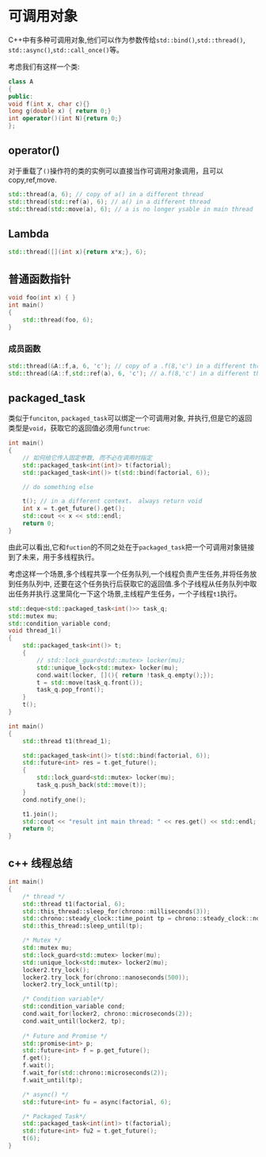 # 可调用对象
C++中有多种可调用对象,他们可以作为参数传给`std::bind()`,`std::thread()`, `std::async()`,`std::call_once()`等。

考虑我们有这样一个类:
```c++
class A
{
public:
void f(int x, char c){}
long g(double x) { return 0;}
int operator()(int N){return 0;}
};
```
## operator()
对于重载了`()`操作符的类的实例可以直接当作可调用对象调用，且可以copy,ref,move.
```c++
std::thread(a, 6); // copy of a() in a different thread
std::thread(std::ref(a), 6); // a() in a different thread
std::thread(std::move(a), 6); // a is no longer ysable in main thread
```
## Lambda
```c++
std::thread([](int x){return x*x;}, 6);
```
## 普通函数指针
```c++
void foo(int x) { }
int main()
{
    std::thread(foo, 6);
}
```
### 成员函数
```c++
std::thread(&A::f,a, 6, 'c'); // copy of a .f(8,'c') in a different thread
std::thread(&A::f,std::ref(a), 6, 'c'); // a.f(8,'c') in a different thread
```

## packaged_task
类似于`funciton`, `packaged_task`可以绑定一个可调用对象, 并执行,但是它的返回类型是`void`，获取它的返回值必须用`functrue`:
```c++
int main()
{
    // 如何给它传入固定参数, 而不必在调用时指定
    std::packaged_task<int(int)> t(factorial);
    std::packaged_task<int()> t(std::bind(factorial, 6));

    // do something else

    t(); // in a different context， always return void
    int x = t.get_future().get();
    std::cout << x << std::endl;
    return 0;
}
```
由此可以看出,它和`fuction`的不同之处在于`packaged_task`把一个可调用对象链接到了未来，用于多线程执行。

考虑这样一个场景,多个线程共享一个任务队列,一个线程负责产生任务,并将任务放到任务队列中, 还要在这个任务执行后获取它的返回值.多个子线程从任务队列中取出任务并执行.这里简化一下这个场景,主线程产生任务，一个子线程`t1`执行。
```c++
std::deque<std::packaged_task<int()>> task_q;
std::mutex mu;
std::condition_variable cond;
void thread_1()
{
    std::packaged_task<int()> t;
    {
        // std::lock_guard<std::mutex> locker(mu);
        std::unique_lock<std::mutex> locker(mu);
        cond.wait(locker, [](){ return !task_q.empty();});
        t = std::move(task_q.front());
        task_q.pop_front();
    }
    t();
}

int main()
{
    std::thread t1(thread_1);

    std::packaged_task<int()> t(std::bind(factorial, 6));
    std::future<int> res = t.get_future();
    {
        std::lock_guard<std::mutex> locker(mu);
        task_q.push_back(std::move(t));
    }
    cond.notify_one();

    t1.join();
    std::cout << "result int main thread: " << res.get() << std::endl;
    return 0;
}
```

## c++ 线程总结
```c++
int main()
{
    /* thread */
    std::thread t1(factorial, 6);
    std::this_thread::sleep_for(chrono::milliseconds(3));
    std::chrono::steady_clock::time_point tp = chrono::steady_clock::now() + chrono::microseconds(4);
    std::this_thread::sleep_until(tp);

    /* Mutex */
    std::mutex mu;
    std::lock_guard<std::mutex> locker(mu);
    std::unique_lock<std::mutex> locker2(mu);
    locker2.try_lock();
    locker2.try_lock_for(chrono::nanoseconds(500));
    locker2.try_lock_until(tp);

    /* Condition variable*/
    std::condition_variable cond;
    cond.wait_for(locker2, chrono::microseconds(2));
    cond.wait_until(locker2, tp);
    
    /* Future and Promise */
    std::promise<int> p;
    std::future<int> f = p.get_future();    
    f.get();
    f.wait();
    f.wait_for(std::chrono::microseconds(2));
    f.wait_until(tp);

    /* async() */
    std::future<int> fu = async(factorial, 6);

    /* Packaged Task*/
    std::packaged_task<int(int)> t(factorial);
    std::future<int> fu2 = t.get_future();
    t(6);
}
```